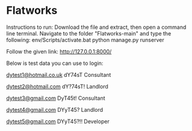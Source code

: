 # Flatworks

Instructions to run:
Download the file and extract, then open a command line terminal.
Navigate to the folder "Flatworks-main" and type the following:
env/Scripts/activate.bat
python manage.py runserver

Follow the given link: http://127.0.0.1:8000/

Below is test data you can use to login:

dytest1@hotmail.co.uk
dY74sT
Consultant

dytest2@hotmail.com
dY?74sT!
Landlord

dytest3@gmail.com
DyT45t!
Consultant

dytest4@gmail.com
DYyT45?
Landlord

dytest5@gmail.com
DYyT45?!!
Developer
